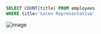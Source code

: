 ```sql
SELECT COUNT(title) FROM employees
WHERE title='Sales Representative'

```


![image](https://user-images.githubusercontent.com/122670933/220983089-c9ee0721-e7ac-45d6-a288-88f340f269ba.png)
